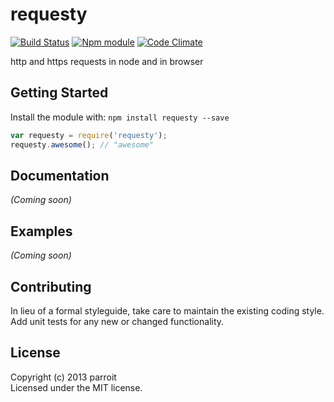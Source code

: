 # requesty
[![Build Status](https://secure.travis-ci.org/parroit/requesty.png?branch=master)](http://travis-ci.org/parroit/requesty)  [![Npm module](https://badge.fury.io/js/requesty.png)](https://npmjs.org/package/requesty) [![Code Climate](https://codeclimate.com/github/parroit/requesty.png)](https://codeclimate.com/github/parroit/requesty)

http and https requests in node and in browser

## Getting Started
Install the module with: `npm install requesty --save`

```javascript
var requesty = require('requesty');
requesty.awesome(); // "awesome"
```

## Documentation
_(Coming soon)_

## Examples
_(Coming soon)_

## Contributing
In lieu of a formal styleguide, take care to maintain the existing coding style.
Add unit tests for any new or changed functionality.


## License
Copyright (c) 2013 parroit  
Licensed under the MIT license.
